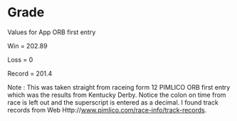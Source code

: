 Grade
=====
Values for App ORB first entry


Win = 202.89

Loss = 0

Record = 201.4


Note : This was taken straight from raceing form 12 PIMLICO ORB first entry which was the results from Kentucky Derby. Notice the colon on time from race is left out and the superscript is entered as a decimal. I found track records from Web Http://www.pimlico.com/race-info/track-records.




